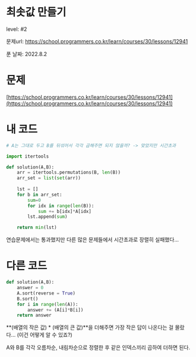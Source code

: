 # 최솟값 만들기

level: #2

문제url: https://school.programmers.co.kr/learn/courses/30/lessons/12941

푼 날짜: 2022.8.2

# 문제

[https://school.programmers.co.kr/learn/courses/30/lessons/12941](https://school.programmers.co.kr/learn/courses/30/lessons/12941)

# 내 코드

```python
# A는 그대로 두고 B를 뒤섞어서 각각 곱해주면 되지 않을까? -> 맞았지만 시간초과

import itertools

def solution(A,B):
    arr = itertools.permutations(B, len(B))
    arr_set = list(set(arr))
    
    lst = []
    for b in arr_set:
        sum=0
        for idx in range(len(B)):
            sum += b[idx]*A[idx]
        lst.append(sum)

    return min(lst)
```

연습문제에서는 통과했지만 다른 많은 문제들에서 시간초과로 장렬히 실패했다…

# 다른 코드

```python
def solution(A,B):
    answer = 0
    A.sort(reverse = True)
    B.sort()
    for i in range(len(A)):
        answer += (A[i]*B[i])
    return answer
```

**(배열의 작은 값) * (배열의 큰 값)**을 더해주면 가장 작은 답이 나온다는 걸 몰랐다… (이건 어떻게 알 수 있죠?)

A와 B를 각각 오름차순, 내림차순으로 정렬한 후 같은 인덱스끼리 곱하여 더하면 된다.
